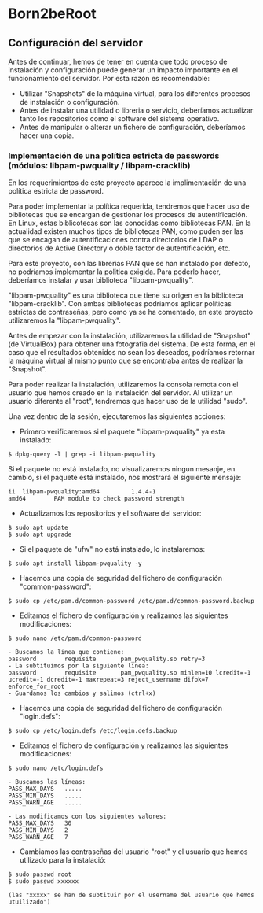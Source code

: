 # Born2beRoot

## Configuración del servidor

Antes de continuar, hemos de tener en cuenta que todo proceso de instalación y configuración puede generar un impacto importante en el funcionamiento del servidor. Por esta razón es recomendable:

- Utilizar "Snapshots" de la máquina virtual, para los diferentes procesos de instalación o configuración.
- Antes de instalar una utilidad o libreria o servicio, deberíamos actualizar tanto los repositorios como el software del sistema operativo.
- Antes de manipular o alterar un fichero de configuración, deberíamos hacer una copia.

### Implementación de una política estricta de passwords (módulos: libpam-pwquality / libpam-cracklib)

En los requerimientos de este proyecto aparece la implimentación de una política estricta de password. 

Para poder implementar la política requerida, tendremos que hacer uso de bibliotecas que se encargan de gestionar los procesos de autentificación. En Linux, estas biblicotecas son las conocidas como bibliotecas PAN. En la actualidad existen muchos tipos de bibliotecas PAN, como puden ser las que se encagan de autentificaciones contra directorios de LDAP o directorios de Active Directory o doble factor de autentificación, etc. 

Para este proyecto, con las librerias PAN que se han instalado por defecto, no podríamos implementar la politica exigida. Para poderlo hacer, deberíamos instalar y usar biblioteca "libpam-pwquality".

"libpam-pwquality" es una biblioteca que tiene su origen en la biblioteca "libpam-cracklib". Con ambas bibliotecas podríamos aplicar politicas estrictas de contraseñas, pero como ya se ha comentado, en este proyecto utilizaremos la "libpam-pwquality".

Antes de empezar con la instalación, utilizaremos la utilidad de "Snapshot" (de VirtualBox) para obtener una fotografia del sistema. De esta forma, en el caso que el resultados obtenidos no sean los deseados, podríamos retornar la máquina virtual al mismo punto que se encontraba antes de realizar la "Snapshot".

Para poder realizar la instalación, utilizaremos la consola remota con el usuario que hemos creado en la instalación del servidor. Al utilizar un usuario diferente al "root", tendremos que hacer uso de la utilidad "sudo".

Una vez dentro de la sesión, ejecutaremos las siguientes acciones:

- Primero verificaremos si el paquete "libpam-pwquality" ya esta instalado:
```
$ dpkg-query -l | grep -i libpam-pwquality
```
Si el paquete no está instalado, no visualizaremos ningun mesanje, en cambio, si el paquete está instalado, nos mostrará el siguiente mensaje:
```
ii  libpam-pwquality:amd64         1.4.4-1                        amd64        PAM module to check password strength
```
- Actualizamos los repositorios y el software del servidor:
```
$ sudo apt update
$ sudo apt upgrade
```
- Si el paquete de "ufw" no está instalado, lo instalaremos:
```
$ sudo apt install libpam-pwquality -y
```
- Hacemos una copia de seguridad del fichero de configuración "common-password":
```
$ sudo cp /etc/pam.d/common-password /etc/pam.d/common-password.backup
```
- Editamos el fichero de configuración y realizamos las siguientes modificaciones:
```
$ sudo nano /etc/pam.d/common-password

- Buscamos la linea que contiene:
password        requisite       pam_pwquality.so retry=3
- La subtituimos por la siguiente línea:
password        requisite       pam_pwquality.so minlen=10 lcredit=-1 ucredit=-1 dcredit=-1 maxrepeat=3 reject_username difok=7 enforce_for_root
- Guardamos los cambios y salimos (ctrl+x)
```
- Hacemos una copia de seguridad del fichero de configuración "login.defs":
```
$ sudo cp /etc/login.defs /etc/login.defs.backup
```
- Editamos el fichero de configuración y realizamos las siguientes modificaciones:
```
$ sudo nano /etc/login.defs

- Buscamos las líneas:
PASS_MAX_DAYS   ..... 
PASS_MIN_DAYS   .....
PASS_WARN_AGE   .....

- Las modificamos con los siguientes valores:
PASS_MAX_DAYS   30
PASS_MIN_DAYS   2
PASS_WARN_AGE   7
```
- Cambiamos las contraseñas del usuario "root" y el usuario que hemos utilizado para la instalació:
```
$ sudo passwd root
$ sudo passwd xxxxxx

(las "xxxxx" se han de subtituir por el username del usuario que hemos utuilizado")
```
